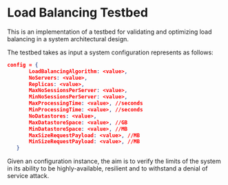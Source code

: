 # Load Balancing Testbed
This is an implementation of a testbed for validating and optimizing load balancing in a system architectural design.

The testbed takes as input a system configuration represents as follows:

 ```json
 config = {
        LoadBalancingAlgorithm: <value>,
        NoServers: <value>,
        Replicas: <value>,
        MaxNoSessionsPerServer: <value>,
        MinNoSessionsPerServer: <value>,
        MaxProcessingTime: <value>, //seconds
        MinProcessingTime: <value>, //seconds
        NoDatastores: <value>,
        MaxDatastoreSpace: <value>, //GB
        MinDatastoreSpace: <value>, //MB
        MaxSizeRequestPayload: <value>, //MB
        MinSizeRequestPayload: <value>, //MB
    }
```

Given an configuration instance, the aim is to verify the limits of the system in its ability to be highly-available, resilient and to withstand a denial of service attack. 